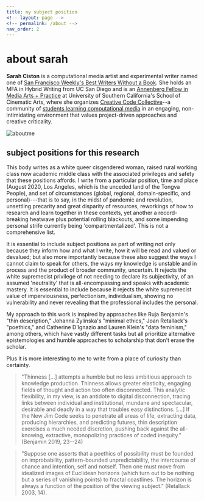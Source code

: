 ```yaml
---
title: my subject position
<!-- layout: page -->
<!-- permalink: /about -->
nav_order: 2
---
```


# about sarah

**Sarah Ciston** is a computational media artist and experimental writer named one of [San Francisco Weekly's Best Writers Without a Book](http://archives.sfweekly.com/sanfrancisco/best-writers-without-a-book/BestOf?oid=2962860). She holds an MFA in Hybrid Writing from UC San Diego and is an [Annenberg Fellow in Media Arts + Practice](http://map.usc.edu/) at University of Southern California's School of Cinematic Arts, where she organizes [Creative Code Collective](http://map-courses.usc.edu/codecollective/CCC/)--a community of [students learning computational media](https://creativecodecollective.github.io) in an engaging, non-intimidating environment that values project-driven approaches and creative criticality.

![aboutme](https://cdn.glitch.com/eaa18b38-3765-4c0b-8304-2af139b6b542%2FGodardAK4.gif?v=1596138993663)

## subject positions for this research
This body writes as a white queer cisgendered woman, raised rural working class now academic middle class with the associated privileges and safety that these positions affords. I write from a particular position, time and place (August 2020, Los Angeles, which is the unceded land of the Tongva People), and set of circumstances (global, regional, domain-specific, and personal)---that is to say, in the midst of pandemic and revolution, unsettling precarity and great disparity of resources, reworkings of how to research and learn together in these contexts, yet another a record-breaking heatwave plus potential rolling blackouts, and some impending personal strife currently being 'compartmentalized'. This is not a comprehensive list.

It is essential to include subject positions as part of writing not only because they inform how and what I write, how it will be read and valued or devalued; but also more importantly because these also suggest the ways I cannot claim to speak for others, the ways my knowledge is unstable and in process and the product of broader community, uncertain. It rejects the white supremecist privilege of not needing to declare its subjectivity, of an assumed 'neutrality' that is all-encompassing and speaks with academic mastery. It is essential to include because it rejects the white supremecist value of imperviousness, perfectionism, individualism, showing no vulnerability and never revealing that the professional includes the personal.

My approach to this work is inspired by approaches like Ruja Benjamin's "thin description," Johanna Zylinska's "minimal ethics," Joan Retallack's "poethics," and Catherine D’Ignazio and Lauren Klein's "data feminism," among others, which have vastly different tasks but all prioritize alternative epistemologies and humble approaches to scholarship that don't erase the scholar.  

Plus it is more interesting to me to write from a place of curiosity than certainty. 

>"Thinness [...] attempts a humble but no less ambitious approach to knowledge production. Thinness allows greater elasticity, engaging fields of thought and action too often disconnected. This analytic flexibility, in my view, is an antidote to digital disconnection, tracing links between individual and institutional, mundane and spectacular, desirable and deadly in a way that troubles easy distinctions. [...]
If the New Jim Code seeks to penetrate all areas of life, extracting data, producing hierarchies, and predicting futures, thin description exercises a much needed discretion, pushing back against the all-knowing, extractive, monopolizing practices of coded inequity." (Benjamin 2019, 23--24)

>"Suppose one asserts that a poethics of possibility must be founded on improbability, pattern-bounded unpredictability, the intercourse of chance and intention, self and notself. Then one must move from idealized images of Euclidean horizons (which turn out to be nothing but a series of vanishing points) to fractal coastlines. The horizon is always a function of the position of the viewing subject." (Retallack 2003, 14).
